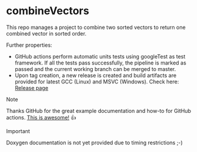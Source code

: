 # combineVectors
This repo manages a project to combine two sorted vectors to return one combined vector in sorted order.

Further properties:
* GitHub actions perform automatic units tests using googleTest as test framework. If all the tests pass successfully, the pipeline is marked as passed and the current working branch can be merged to master.
* Upon tag creation, a new release is created and build artifacts are provided for latest GCC (Linux) and MSVC (Windows). Check here: [Release page](https://github.com/DavidKroeter84/combineVectors/releases)

> [!NOTE]
> Thanks GitHub for the great example documentation and how-to for GitHub actions. [This is awesome!](https://docs.github.com/en/actions/examples) :+1:

> [!IMPORTANT]
> Doxygen documentation is not yet provided due to timing restrictions ;-)
